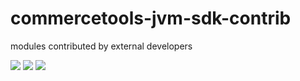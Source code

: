 # commercetools-jvm-sdk-contrib
modules contributed by external developers

[![][travis img]][travis]
[![][maven img]][maven]
[![][license img]][license]



[travis]:https://travis-ci.org/commercetools-jvm-sdk-contrib
[travis img]:https://travis-ci.org/sphereio/commercetools-jvm-sdk-contrib.svg?branch=master

[maven]:http://search.maven.org/#search|gav|1|g:"com.commercetools.sdk.jvm.contrib"%20AND%20a:"commercetools-contrib"
[maven img]:https://maven-badges.herokuapp.com/maven-central/com.commercetools.sdk.jvm.contrib/commercetools-contrib/badge.svg

[license]:LICENSE.md
[license img]:https://img.shields.io/badge/License-Apache%202-blue.svg
